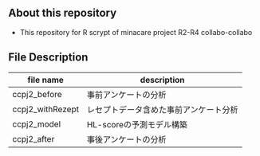 ## About this repository
* This repository for R scrypt of minacare project R2-R4 collabo-collabo

## File Description
|file name   | description  |
|---|---|
| ccpj2_before  | 事前アンケートの分析  |
| ccpj2_withRezept  | レセプトデータ含めた事前アンケート分析  |
| ccpj2_model  | HL-scoreの予測モデル構築  |
| ccpj2_after  | 事後アンケートの分析  |
